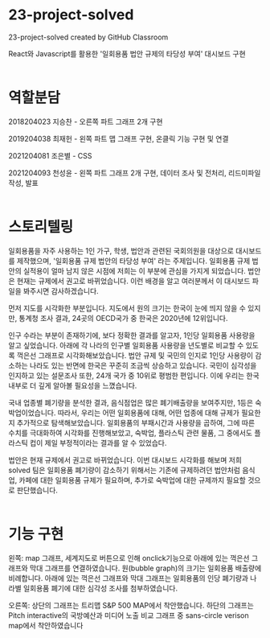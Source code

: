 # 23-project-solved 
23-project-solved created by GitHub Classroom

React와 Javascript를 활용한 '일회용품 법안 규제의 타당성 부여' 대시보드 구현 <br /><br />
# 역할분담 
2018204023 지승찬 - 오른쪽 파트 그래프 2개 구현

2019204038 최재헌 - 왼쪽 파트 맵 그래프 구현, 온클릭 기능 구현 및 연결

2021204081 조은별 - CSS

2021204093 천성윤 - 왼쪽 파트 그래프 2개 구현, 데이터 조사 및 전처리, 리드미파일 작성, 발표 <br /><br />

# 스토리텔링
일회용품을 자주 사용하는 1인 가구, 학생, 법안과 관련된 국회의원을 대상으로 대시보드를 제작했으며, '일회용품 규제 법안의 타당성 부여' 라는 주제입니다.
일회용품 규제 법안의 실적용이 얼마 남지 않은 시점에 저희는 이 부분에 관심을 가지게 되었습니다.
법안은 현재는 규제에서 권고로 바뀌었습니다. 이런 배경을 알고 여러분께서 이 대시보드 파일을 봐주시면 감사하겠습니다. <br />

먼저 지도를 시각화한 부분입니다.
지도에서 원의 크기는 한국이 눈에 띄지 않을 수 있지만,
통계청 조사 결과, 24곳의 OECD국가 중 한국은 2020년에  12위입니다.  <br />

인구 수라는 부분이 존재하기에, 보다 정확한 결과를 알고자, 1인당 일회용품 사용량을 알고 싶었습니다.
아래에 각 나라의 인구별 일회용품 사용량을 년도별로 비교할 수 있도록 꺽은선 그래프로 시각화해보았습니다.
법안 규제 및 국민의 인지로 1인당 사용량이 감소하는 나라도 있는 반면에
한국은 꾸준히 조금씩 상승하고 있습니다. 국민이 심각성을 인지하고 있는 설문조사 또한, 24개 국가 중 10위로 평범한 편입니다.
이에 우리는 한국 내부로 더 깊게 알아볼 필요성을 느꼈습니다. <br />

국내 업종별 폐기량을 분석한 결과, 음식점업은 많은 폐기배출량을 보여주지만, 1등은 숙박업이었습니다. 
따라서, 우리는 어떤 일회용품에 대해, 어떤 업종에 대해 규제가 필요한지 추가적으로 탐색해보았습니다.
일회용품의 부패시간과 사용량을 곱하여, 그에 따른 수치를 극대화하여 시각화를 진행해보았고, 
숙박업, 플라스틱 관련 물품, 그 중에서도 플라스틱 컵이 제일 부정적이라는 결과를 알 수 있었습다. <br />

법안은 현재 규제에서 권고로 바뀌었습니다.
이번 대시보드 시각화를 해보며 저희 solved 팀은
일회용품 폐기량이 감소하기 위해서는 기존에 규제하려던 법안처럼 음식업, 카페에 대한 일회용품 규제가 필요하며, 추가로 숙박업에 대한 규제까지 필요할 것으로 판단했습니다. <br /><br />

# 기능 구현
왼쪽: map 그래프, 세계지도로 버튼으로 인해 onclick기능으로 아래에 있는 꺽은선 그래프와 막대 그래프를 연결하였습니다. 원(bubble graph)의 크기는 일회용품 배출량에 비례합니다.
아래에 있는 꺽은선 그래프와 막대 그래프는 일회용품의 인당 폐기량과 나라별 일회용품 폐기에 대한 심각성 조사를 첨부하였습니다. <br />

오른쪽: 상단의 그래프는 트리맵 S&P 500 MAP에서 착안했습니다.
하단의 그래프는 Pitch interactive의 국방예산과 미디어 노출 비교 그래프 중 sans-circle verison map에서 착안하였습니다
